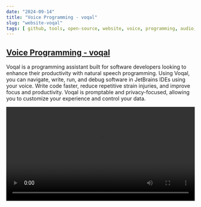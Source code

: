 ```yaml
---
date: "2024-09-14"
title: "Voice Programming - voqal"
slug: "website-voqal"
tags: [ github, tools, open-source, website, voice, programming, audio, ai, assistant, code ]
---
```




## [Voice Programming - voqal][1]

Voqal is a programming assistant built for software developers looking to enhance their productivity with natural speech programming. Using Voqal, you can navigate, write, run, and debug software in JetBrains IDEs using your voice. Write code faster, reduce repetitive strain injuries, and improve focus and productivity. Voqal is promptable and privacy-focused, allowing you to customize your experience and control your data.

<video src="https://github.com/user-attachments/assets/c964e671-5111-4b13-b8fa-8be7d69104ee" width="100%" controls></video>



   [1]: https://github.com/voqal/voqal
